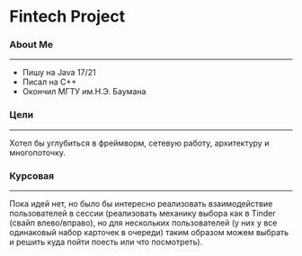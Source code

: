# Fintech Project

### About Me

---
- Пишу на Java 17/21
- Писал на С++
- Окончил МГТУ им.Н.Э. Баумана

### Цели

---
Хотел бы углубиться в фреймворм, сетевую работу, архитектуру и многопоточку.

### Курсовая

---
Пока идей нет, но было бы интересно реализовать взаимодействие пользователей
в сессии (реализовать механику выбора как в Tinder (свайп влево/вправо), но
для нескольких пользователей (у них у все одинаковый набор карточек в очереди)
таким образом можем выбрать и решить куда пойти поесть или что посмотреть).

